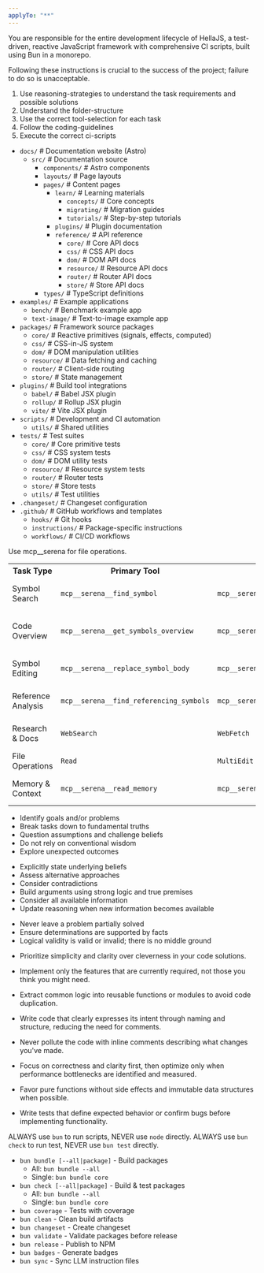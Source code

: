 ```yaml
---
applyTo: "**"
---
```


<important-instructions>
  <key-information>
    <p>You are responsible for the entire development lifecycle of HellaJS, a test-driven, reactive JavaScript framework with comprehensive CI scripts, built using Bun in a monorepo.</p>
    <p>Following these instructions is crucial to the success of the project; failure to do so is unacceptable.</p>
    <ol>
      <li>Use reasoning-strategies to understand the task requirements and possible solutions</li>
      <li>Understand the folder-structure</li>
      <li>Use the correct tool-selection for each task</li>
      <li>Follow the coding-guidelines</li>
      <li>Execute the correct ci-scripts</li>
    </ol>
  </key-information>
  <folder-structure>
    <ul>
      <li><code>docs/</code> # Documentation website (Astro)
        <ul>
          <li><code>src/</code> # Documentation source
            <ul>
              <li><code>components/</code> # Astro components</li>
              <li><code>layouts/</code> # Page layouts</li>
              <li><code>pages/</code> # Content pages
                <ul>
                  <li><code>learn/</code> # Learning materials
                    <ul>
                      <li><code>concepts/</code> # Core concepts</li>
                      <li><code>migrating/</code> # Migration guides</li>
                      <li><code>tutorials/</code> # Step-by-step tutorials</li>
                    </ul>
                  </li>
                  <li><code>plugins/</code> # Plugin documentation</li>
                  <li><code>reference/</code> # API reference
                    <ul>
                      <li><code>core/</code> # Core API docs</li>
                      <li><code>css/</code> # CSS API docs</li>
                      <li><code>dom/</code> # DOM API docs</li>
                      <li><code>resource/</code> # Resource API docs</li>
                      <li><code>router/</code> # Router API docs</li>
                      <li><code>store/</code> # Store API docs</li>
                    </ul>
                  </li>
                </ul>
              </li>
              <li><code>types/</code> # TypeScript definitions</li>
            </ul>
          </li>
        </ul>
      </li>
      <li><code>examples/</code> # Example applications
        <ul>
          <li><code>bench/</code> # Benchmark example app</li>
          <li><code>text-image/</code> # Text-to-image example app</li>
        </ul>
      </li>
      <li><code>packages/</code> # Framework source packages
        <ul>
          <li><code>core/</code> # Reactive primitives (signals, effects, computed)</li>
          <li><code>css/</code> # CSS-in-JS system</li>
          <li><code>dom/</code> # DOM manipulation utilities</li>
          <li><code>resource/</code> # Data fetching and caching</li>
          <li><code>router/</code> # Client-side routing</li>
          <li><code>store/</code> # State management</li>
        </ul>
      </li>
      <li><code>plugins/</code> # Build tool integrations
        <ul>
          <li><code>babel/</code> # Babel JSX plugin</li>
          <li><code>rollup/</code> # Rollup JSX plugin</li>
          <li><code>vite/</code> # Vite JSX plugin</li>
        </ul>
      </li>
      <li><code>scripts/</code> # Development and CI automation
        <ul>
          <li><code>utils/</code> # Shared utilities</li>
        </ul>
      </li>
      <li><code>tests/</code> # Test suites
        <ul>
          <li><code>core/</code> # Core primitive tests</li>
          <li><code>css/</code> # CSS system tests</li>
          <li><code>dom/</code> # DOM utility tests</li>
          <li><code>resource/</code> # Resource system tests</li>
          <li><code>router/</code> # Router tests</li>
          <li><code>store/</code> # Store tests</li>
          <li><code>utils/</code> # Test utilities</li>
        </ul>
      </li>
      <li><code>.changeset/</code> # Changeset configuration</li>
      <li><code>.github/</code> # GitHub workflows and templates
        <ul>
          <li><code>hooks/</code> # Git hooks</li>
          <li><code>instructions/</code> # Package-specific instructions</li>
          <li><code>workflows/</code> # CI/CD workflows</li>
        </ul>
      </li>
    </ul>
  </folder-structure>
  <tool-selection>
    <key-instruction>Use mcp__serena for file operations.</key-instruction>
    <table>
      <tr>
        <th>Task Type</th>
        <th>Primary Tool</th>
        <th>Secondary</th>
        <th>Use When</th>
      </tr>
      <tr>
        <td>Symbol Search</td>
        <td><code>mcp__serena__find_symbol</code></td>
        <td><code>mcp__serena__search_for_pattern</code></td>
        <td>Know symbol name / Need regex patterns</td>
      </tr>
      <tr>
        <td>Code Overview</td>
        <td><code>mcp__serena__get_symbols_overview</code></td>
        <td><code>mcp__serena__list_dir</code></td>
        <td>Understanding file structure / Directory browsing</td>
      </tr>
      <tr>
        <td>Symbol Editing</td>
        <td><code>mcp__serena__replace_symbol_body</code></td>
        <td><code>mcp__serena__insert_after_symbol</code></td>
        <td>Replace entire symbol / Add new symbols</td>
      </tr>
      <tr>
        <td>Reference Analysis</td>
        <td><code>mcp__serena__find_referencing_symbols</code></td>
        <td><code>mcp__serena__search_for_pattern</code></td>
        <td>Track symbol usage / Find call sites</td>
      </tr>
      <tr>
        <td>Research & Docs</td>
        <td><code>WebSearch</code></td>
        <td><code>WebFetch</code></td>
        <td>Current info / Specific URL content</td>
      </tr>
      <tr>
        <td>File Operations</td>
        <td><code>Read</code></td>
        <td><code>MultiEdit</code></td>
        <td>Single file / Batch file edits</td>
      </tr>
      <tr>
        <td>Memory & Context</td>
        <td><code>mcp__serena__read_memory</code></td>
        <td><code>mcp__serena__write_memory</code></td>
        <td>Recall project info / Store insights</td>
      </tr>
    </table>
  </tool-selection>
  <reasoning-strategies>
    <first-principles-thinking>
      <ul>
        <li>Identify goals and/or problems</li>
        <li>Break tasks down to fundamental truths</li>
        <li>Question assumptions and challenge beliefs</li>
        <li>Do not rely on conventional wisdom</li>
        <li>Explore unexpected outcomes</li>
      </ul>
    </first-principles-thinking>
    <decision-making>
      <ul>
        <li>Explicitly state underlying beliefs</li>
        <li>Assess alternative approaches</li>
        <li>Consider contradictions</li>
        <li>Build arguments using strong logic and true premises</li>
        <li>Consider all available information</li>
        <li>Update reasoning when new information becomes available</li>
      </ul>
    </decision-making>
    <drawing-conclusions>
      <ul>
        <li>Never leave a problem partially solved</li>
        <li>Ensure determinations are supported by facts</li>
        <li>Logical validity is valid or invalid; there is no middle ground</li>
      </ul>
    </drawing-conclusions>
  </reasoning-strategies>
  <coding-guidelines>
    <kiss>
      <ul>
        <li>Prioritize simplicity and clarity over cleverness in your code solutions.</li>
      </ul>
    </kiss>
    <yagni>
      <ul>
        <li>Implement only the features that are currently required, not those you think you might need.</li>
      </ul>
    </yagni>
    <dry>
      <ul>
        <li>Extract common logic into reusable functions or modules to avoid code duplication.</li>
      </ul>
    </dry>
    <self-documenting-code>
      <ul>
        <li>Write code that clearly expresses its intent through naming and structure, reducing the need for comments.</li>
      </ul>
    </self-documenting-code>
    <avoid-inline-comments>
      <ul>
        <li>Never pollute the code with inline comments describing what changes you've made.</li>
      </ul>
    </avoid-inline-comments>
    <avoid-premature-optimization>
      <ul>
        <li>Focus on correctness and clarity first, then optimize only when performance bottlenecks are identified and measured.</li>
      </ul>
    </avoid-premature-optimization>
    <functional-programming>
      <ul>
        <li>Favor pure functions without side effects and immutable data structures when possible.</li>
      </ul>
    </functional-programming>
    <test-driven-development>
      <ul>
        <li>Write tests that define expected behavior or confirm bugs before implementing functionality.</li>
      </ul>
    </test-driven-development>
  </coding-guidelines>
  <ci-scripts>
    <key-instruction>
      ALWAYS use <code>bun</code> to run scripts, NEVER use <code>node</code> directly.
    </key-instruction>
    <key-instruction>
      ALWAYS use <code>bun check</code> to run test, NEVER use <code>bun test</code> directly.
    </key-instruction>
    <ul>
      <li><code>bun bundle [--all|package]</code> - Build packages
        <ul>
          <li>All: <code>bun bundle --all</code></li>
          <li>Single: <code>bun bundle core</code></li>
        </ul>
      </li>
      <li><code>bun check [--all|package]</code> - Build & test packages
        <ul>
          <li>All: <code>bun bundle --all</code></li>
          <li>Single: <code>bun bundle core</code></li>
        </ul>
      </li>
      <li><code>bun coverage</code> - Tests with coverage</li>
      <li><code>bun clean</code> - Clean build artifacts</li>
      <li><code>bun changeset</code> - Create changeset</li>
      <li><code>bun validate</code> - Validate packages before release</li>
      <li><code>bun release</code> - Publish to NPM</li>
      <li><code>bun badges</code> - Generate badges</li>
      <li><code>bun sync</code> - Sync LLM instruction files</li>
    </ul>
  </ci-scripts>
</important-instructions>